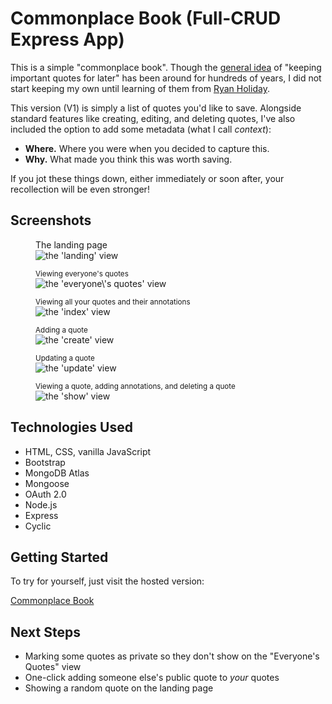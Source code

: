# Commonplace Book (Full-CRUD Express App)
This is a simple "commonplace book". Though the [general idea](https://en.wikipedia.org/wiki/Commonplace_book) of "keeping important quotes for later" has been around for hundreds of years, I did not start keeping my own until learning of them from [Ryan Holiday](https://ryanholiday.net/how-and-why-to-keep-a-commonplace-book/). 

This version (V1) is simply a list of quotes you'd like to save. Alongside standard features like creating, editing, and deleting quotes, I've also included the option to add some metadata (what I call *context*):
- **Where.** Where you were when you decided to capture this.
- **Why.** What made you think this was worth saving.

If you jot these things down, either immediately or soon after, your recollection will be even stronger!

## Screenshots

<figure>
<figcaption>The landing page</figcaption>
<img src="https://i.imgur.com/Ci3hVRy.png" alt="the 'landing' view">
</figure>

<figure>
<figcaption><small>Viewing everyone's quotes</small></figcaption>
<img src="https://i.imgur.com/xr9o3fu.png" alt="the 'everyone\'s quotes' view">
</figure>

<figure>
<figcaption><small>Viewing all your quotes and their annotations</small></figcaption>
<img src="https://i.imgur.com/mKPtuxw.png" alt="the 'index' view">
</figure>

<figure>
<figcaption><small>Adding a quote</small></figcaption>
<img src="https://i.imgur.com/K0jfjVy.png" alt="the 'create' view">
</figure>

<figure>
<figcaption><small>Updating a quote</small></figcaption>
<img src="https://i.imgur.com/GVmQSFK.png" alt="the 'update' view">
</figure>

<figure>
<figcaption><small>Viewing a quote, adding annotations, and deleting a quote</small></figcaption>
<img src="https://i.imgur.com/hGXg8Zh.png" alt="the 'show' view">
</figure>

## Technologies Used

- HTML, CSS, vanilla JavaScript
- Bootstrap
- MongoDB Atlas
- Mongoose
- OAuth 2.0
- Node.js
- Express
- Cyclic

## Getting Started

To try for yourself, just visit the hosted version:

[Commonplace Book](https://anxious-lion-tank-top.cyclic.app/)

## Next Steps
- Marking some quotes as private so they don't show on the "Everyone's Quotes" view
- One-click adding someone else's public quote to *your* quotes
- Showing a random quote on the landing page
